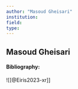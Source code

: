 ```yaml
---
author: "Masoud Gheisari"
institution:
field:
type:
---
```


## Masoud Gheisari
#### Bibliography:

![[@Eiris2023-xr]]